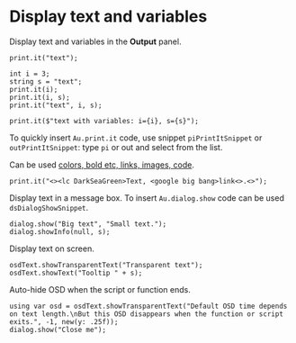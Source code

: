 # Display text and variables

Display text and variables in the **Output** panel.

```
print.it("text");

int i = 3;
string s = "text";
print.it(i);
print.it(i, s);
print.it("text", i, s);

print.it($"text with variables: i={i}, s={s}");
```

To quickly insert `Au.print.it` code, use snippet `piPrintItSnippet` or `outPrintItSnippet`: type `pi` or out and select from the list.

Can be used [colors, bold etc, links, images, code](/articles/Output%20tags.html).

```
print.it("<><lc DarkSeaGreen>Text, <google big bang>link<>.<>");
```

Display text in a message box. To insert `Au.dialog.show` code can be used `dsDialogShowSnippet`.

```
dialog.show("Big text", "Small text.");
dialog.showInfo(null, s);
```

Display text on screen.

```
osdText.showTransparentText("Transparent text");
osdText.showText("Tooltip " + s);
```

Auto-hide OSD when the script or function ends.

```
using var osd = osdText.showTransparentText("Default OSD time depends on text length.\nBut this OSD disappears when the function or script exits.", -1, new(y: .25f));
dialog.show("Close me");
```
